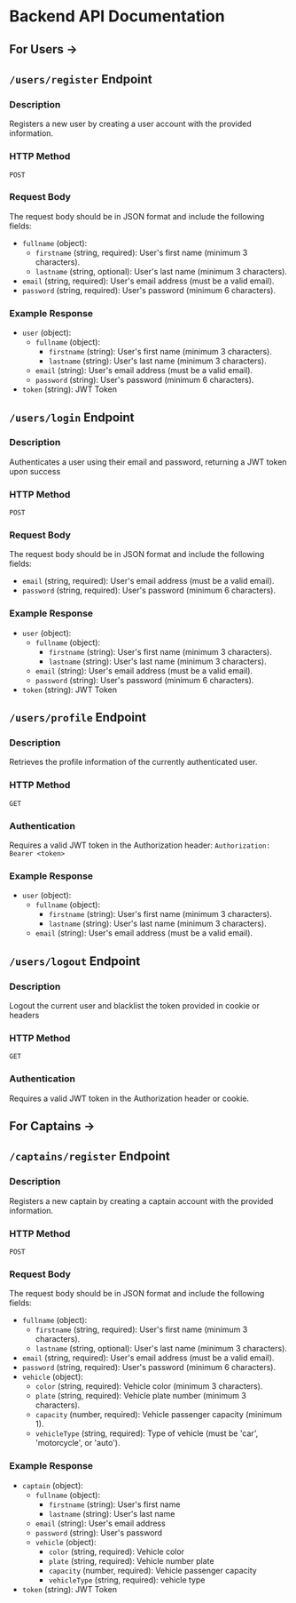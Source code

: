 # Backend API Documentation

## For Users ->
## `/users/register` Endpoint

### Description

Registers a new user by creating a user account with the provided information.

### HTTP Method
`POST`

### Request Body

The request body should be in JSON format and include the following fields:

- `fullname` (object):
    - `firstname` (string, required): User's first name (minimum 3 characters).
    - `lastname` (string, optional): User's last name (minimum 3 characters).
- `email` (string, required): User's email address (must be a valid email).
- `password` (string, required): User's password (minimum 6 characters). 

### Example Response

- `user` (object):
    - `fullname` (object):
        - `firstname` (string): User's first name (minimum 3 characters).
        - `lastname` (string): User's last name (minimum 3 characters).
    - `email` (string): User's email address (must be a valid email).
    - `password` (string): User's password (minimum 6 characters).
- `token` (string): JWT Token


## `/users/login` Endpoint

### Description

Authenticates a user using their email and password, returning a JWT token upon success

### HTTP Method
`POST`

### Request Body

The request body should be in JSON format and include the following fields: 
- `email` (string, required): User's email address (must be a valid email).
- `password` (string, required): User's password (minimum 6 characters). 

### Example Response

- `user` (object):
    - `fullname` (object):
        - `firstname` (string): User's first name (minimum 3 characters).
        - `lastname` (string): User's last name (minimum 3 characters).
    - `email` (string): User's email address (must be a valid email).
    - `password` (string): User's password (minimum 6 characters).
- `token` (string): JWT Token


## `/users/profile` Endpoint

### Description

Retrieves the profile information of the currently authenticated user.

### HTTP Method
`GET`

### Authentication

Requires a valid JWT token in the Authorization header:
`Authorization: Bearer <token>`

### Example Response
- `user` (object):
    - `fullname` (object):
        - `firstname` (string): User's first name (minimum 3 characters).
        - `lastname` (string): User's last name (minimum 3 characters).
    - `email` (string): User's email address (must be a valid email). 

## `/users/logout` Endpoint

### Description

Logout the current user and blacklist the token provided in cookie or headers

### HTTP Method
`GET`

### Authentication

Requires a valid JWT token in the Authorization header or cookie.

## For Captains ->
## `/captains/register` Endpoint

### Description

Registers a new captain by creating a captain account with the provided information.

### HTTP Method
`POST`

### Request Body
The request body should be in JSON format and include the following fields:

- `fullname` (object):
    - `firstname` (string, required): User's first name (minimum 3 characters).
    - `lastname` (string, optional): User's last name (minimum 3 characters).
- `email` (string, required): User's email address (must be a valid email).
- `password` (string, required): User's password (minimum 6 characters).
- `vehicle` (object):
    - `color` (string, required): Vehicle color (minimum 3 characters).
    - `plate` (string, required): Vehicle plate number (minimum 3 characters).
    - `capacity` (number, required): Vehicle passenger capacity (minimum 1).
    - `vehicleType` (string, required): Type of vehicle (must be 'car', 'motorcycle', or 'auto').

### Example Response
- `captain` (object):
    - `fullname` (object):
        - `firstname` (string): User's first name
        - `lastname` (string): User's last name
    - `email` (string): User's email address
    - `password` (string): User's password
    - `vehicle` (object):
        - `color` (string, required): Vehicle color 
        - `plate` (string, required): Vehicle number plate
        - `capacity` (number, required): Vehicle passenger capacity
        - `vehicleType` (string, required): vehicle type
- `token` (string): JWT Token
